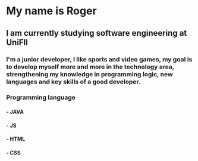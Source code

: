 <h1> My name is Roger </h1>

<h2>I am currently studying software engineering at UniFIl</h2>

<h3>I'm a junior developer, I like sports and video games, my goal is to develop myself more and more in the technology area, strengthening my knowledge in programming logic, new languages ​​and key skills of a good developer.</h3>

<h3>Programming language</h3> 

<h4>- JAVA</h4>
<h4>- JS</h4>
<h4>- HTML</h4>
<h4>- CSS</h4>
